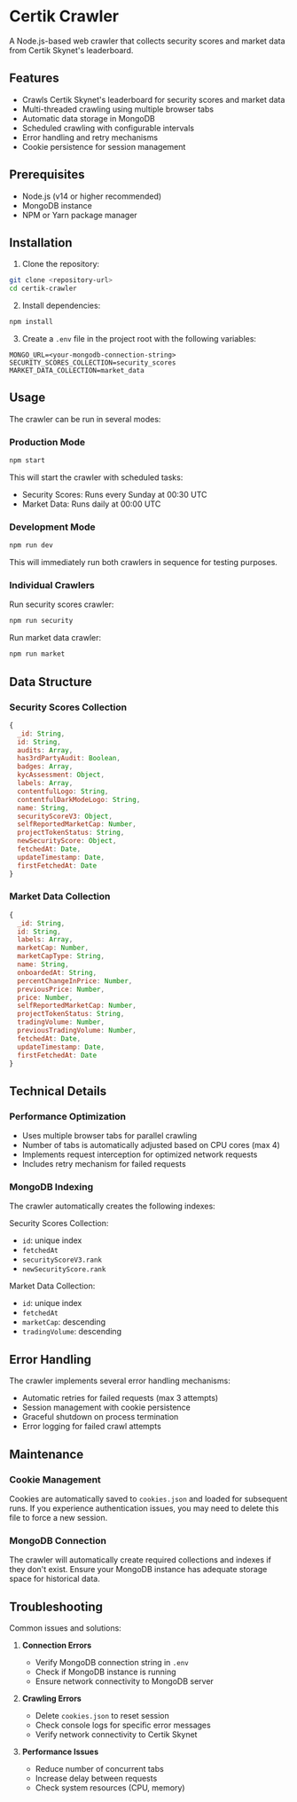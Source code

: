 # Certik Crawler

A Node.js-based web crawler that collects security scores and market data from Certik Skynet's leaderboard.

## Features

- Crawls Certik Skynet's leaderboard for security scores and market data
- Multi-threaded crawling using multiple browser tabs
- Automatic data storage in MongoDB
- Scheduled crawling with configurable intervals
- Error handling and retry mechanisms
- Cookie persistence for session management

## Prerequisites

- Node.js (v14 or higher recommended)
- MongoDB instance
- NPM or Yarn package manager

## Installation

1. Clone the repository:

```bash
git clone <repository-url>
cd certik-crawler
```

2. Install dependencies:

```bash
npm install
```

3. Create a `.env` file in the project root with the following variables:

```
MONGO_URL=<your-mongodb-connection-string>
SECURITY_SCORES_COLLECTION=security_scores
MARKET_DATA_COLLECTION=market_data
```

## Usage

The crawler can be run in several modes:

### Production Mode

```bash
npm start
```

This will start the crawler with scheduled tasks:

- Security Scores: Runs every Sunday at 00:30 UTC
- Market Data: Runs daily at 00:00 UTC

### Development Mode

```bash
npm run dev
```

This will immediately run both crawlers in sequence for testing purposes.

### Individual Crawlers

Run security scores crawler:

```bash
npm run security
```

Run market data crawler:

```bash
npm run market
```

## Data Structure

### Security Scores Collection

```javascript
{
  _id: String,
  id: String,
  audits: Array,
  has3rdPartyAudit: Boolean,
  badges: Array,
  kycAssessment: Object,
  labels: Array,
  contentfulLogo: String,
  contentfulDarkModeLogo: String,
  name: String,
  securityScoreV3: Object,
  selfReportedMarketCap: Number,
  projectTokenStatus: String,
  newSecurityScore: Object,
  fetchedAt: Date,
  updateTimestamp: Date,
  firstFetchedAt: Date
}
```

### Market Data Collection

```javascript
{
  _id: String,
  id: String,
  labels: Array,
  marketCap: Number,
  marketCapType: String,
  name: String,
  onboardedAt: String,
  percentChangeInPrice: Number,
  previousPrice: Number,
  price: Number,
  selfReportedMarketCap: Number,
  projectTokenStatus: String,
  tradingVolume: Number,
  previousTradingVolume: Number,
  fetchedAt: Date,
  updateTimestamp: Date,
  firstFetchedAt: Date
}
```

## Technical Details

### Performance Optimization

- Uses multiple browser tabs for parallel crawling
- Number of tabs is automatically adjusted based on CPU cores (max 4)
- Implements request interception for optimized network requests
- Includes retry mechanism for failed requests

### MongoDB Indexing

The crawler automatically creates the following indexes:

Security Scores Collection:

- `id`: unique index
- `fetchedAt`
- `securityScoreV3.rank`
- `newSecurityScore.rank`

Market Data Collection:

- `id`: unique index
- `fetchedAt`
- `marketCap`: descending
- `tradingVolume`: descending

## Error Handling

The crawler implements several error handling mechanisms:

- Automatic retries for failed requests (max 3 attempts)
- Session management with cookie persistence
- Graceful shutdown on process termination
- Error logging for failed crawl attempts

## Maintenance

### Cookie Management

Cookies are automatically saved to `cookies.json` and loaded for subsequent runs. If you experience authentication issues, you may need to delete this file to force a new session.

### MongoDB Connection

The crawler will automatically create required collections and indexes if they don't exist. Ensure your MongoDB instance has adequate storage space for historical data.

## Troubleshooting

Common issues and solutions:

1. **Connection Errors**

   - Verify MongoDB connection string in `.env`
   - Check if MongoDB instance is running
   - Ensure network connectivity to MongoDB server

2. **Crawling Errors**

   - Delete `cookies.json` to reset session
   - Check console logs for specific error messages
   - Verify network connectivity to Certik Skynet

3. **Performance Issues**
   - Reduce number of concurrent tabs
   - Increase delay between requests
   - Check system resources (CPU, memory)
